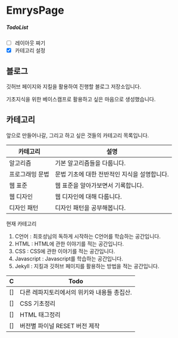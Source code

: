 # EmrysPage
##### TodoList
- [ ] 레이아웃 짜기
- [x] 카테고리 설정

## 블로그

깃허브 페이지와 지킬을 활용하여 진행할 블로그 저장소입니다.

기초지식을 위한 베이스캠프로 활용하고 싶은 마음으로 생성했습니다.

## 카테고리

앞으로 만들어나갈, 그리고 하고 싶은 것들의 카테고리 목록입니다.

카테고리|설명
----|-----
알고리즘|기본 알고리즘들을 다룹니다.
프로그래밍 문법|문법 기초에 대한 전반적인 지식을 설명합니다.
웹 표준|웹 표준을 알아가보면서 기록합니다.
웹 디자인|웹 디자인에 대해 다룹니다.
디자인 패턴|디자인 패턴을 공부해봅니다.

현재 카테고리
1. C언어 : 최호성님의 독하게 시작하는 C언어를 학습하는 공간입니다.
2. HTML : HTML에 관한 이야기를 적는 공간입니다.
3. CSS : CSS에 관한 이야기를 적는 공간입니다.
4. Javascript : Javascript를 학습하는 공간입니다.
5. Jekyll : 지킬과 깃허브 페이지를 활용하는 방법을 적는 공간입니다.

C|Todo
---|---
[]|다른 레파지토리에서의 위키와 내용들 총집산.
[]|CSS 기초정리
[]|HTML 태그정리
[]|버전별 파이널 RESET 버전 제작
